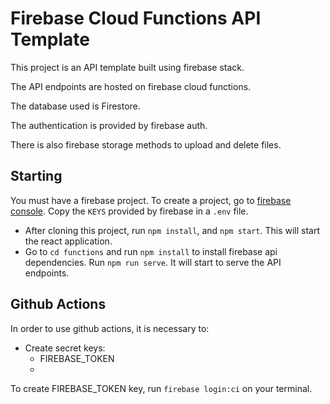 # Firebase Cloud Functions API Template

This project is an API template built using firebase stack.

The API endpoints are hosted on firebase cloud functions.

The database used is Firestore.

The authentication is provided by firebase auth.

There is also firebase storage methods to upload and delete files.

## Starting

You must have a firebase project. To create a project, go to [firebase console](https://console.firebase.google.com/). Copy the `KEYS` provided by firebase in a `.env` file.

- After cloning this project, run `npm install`, and `npm start`. This will start the react application.
- Go to `cd functions` and run `npm install` to install firebase api dependencies. Run `npm run serve`. It will start to serve the API endpoints.

## Github Actions

In order to use github actions, it is necessary to:

- Create secret keys:
  - FIREBASE_TOKEN
  -

To create FIREBASE_TOKEN key, run `firebase login:ci` on your terminal.
